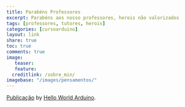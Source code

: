 ```yaml
---
title: Parabéns Professores
excerpt: Parabéns aos nosso professores, herois não valorizados
tags: [professores, tutores, herois]
categories: [cursoarduino]
layout: link
share: true
toc: true
comments: true
image:
   teaser:  
   feature:  
  creditlink: /sobre_min/
imagebase: "/images/pensamentos/"
---
```



<div id="fb-root"></div> <script>(function(d, s, id) { var js, fjs = d.getElementsByTagName(s)[0]; if (d.getElementById(id)) return; js = d.createElement(s); js.id = id; js.src = "//connect.facebook.net/pt_BR/all.js#xfbml=1"; fjs.parentNode.insertBefore(js, fjs); }(document, 'script', 'facebook-jssdk'));</script>
<div class="fb-post" data-href="https://www.facebook.com/HelloWorldArduino/posts/193261434199293" data-width="466"><div class="fb-xfbml-parse-ignore"><a href="https://www.facebook.com/HelloWorldArduino/posts/193261434199293">Publicação</a> by <a href="https://www.facebook.com/HelloWorldArduino">Hello World Arduino</a>.</div></div>
